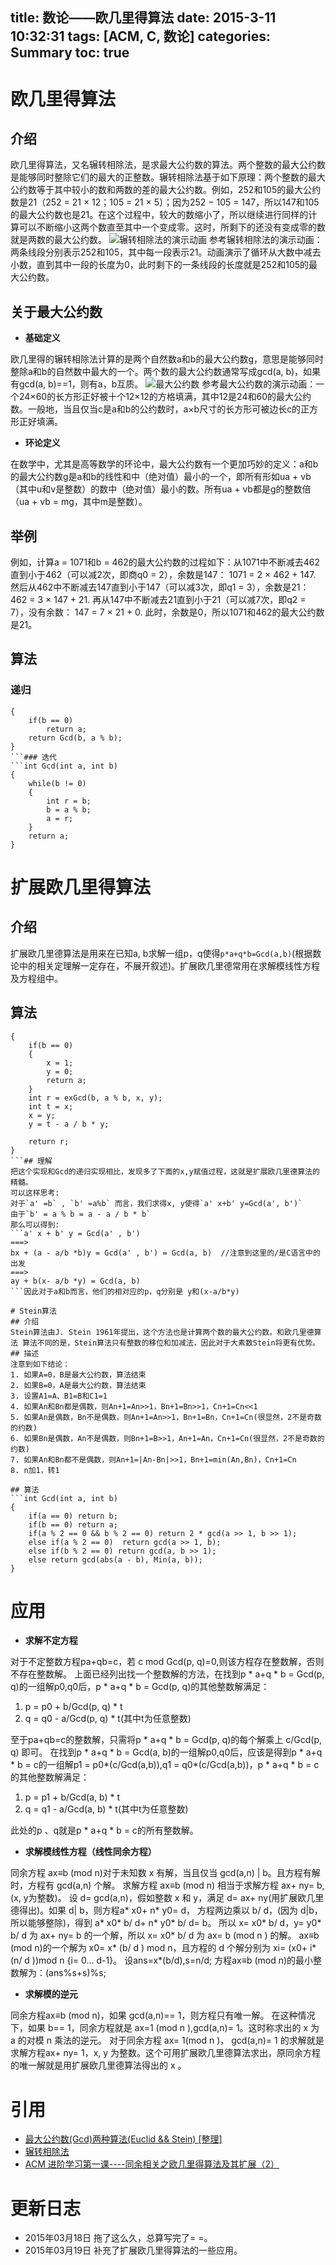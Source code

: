 title: 数论——欧几里得算法
date: 2015-3-11 10:32:31
tags: [ACM, C, 数论]
categories: Summary
toc: true
---
# 欧几里得算法
## 介绍
欧几里得算法，又名辗转相除法，是求最大公约数的算法。两个整数的最大公约数是能够同时整除它们的最大的正整数。辗转相除法基于如下原理：两个整数的最大公约数等于其中较小的数和两数的差的最大公约数。例如，252和105的最大公约数是21（252 = 21 × 12；105 = 21 × 5）；因为252 − 105 = 147，所以147和105的最大公约数也是21。在这个过程中，较大的数缩小了，所以继续进行同样的计算可以不断缩小这两个数直至其中一个变成零。这时，所剩下的还没有变成零的数就是两数的最大公约数。
![辗转相除法的演示动画](http://xuanwo.qiniudn.com/summary/Euclidean_algorithm_252_105_animation_flipped.gif)
参考辗转相除法的演示动画：两条线段分别表示252和105，其中每一段表示21。动画演示了循环从大数中减去小数，直到其中一段的长度为0，此时剩下的一条线段的长度就是252和105的最大公约数。

<!-- more -->

## 关于最大公约数

- **基础定义**

欧几里得的辗转相除法计算的是两个自然数a和b的最大公约数g，意思是能够同时整除a和b的自然数中最大的一个。两个数的最大公约数通常写成gcd(a, b)，如果有gcd(a, b)==1，则有a，b互质。
![最大公约数](http://xuanwo.qiniudn.com/summary/150px-Square_tiling_24x60.svg.png)
参考最大公约数的演示动画：一个24×60的长方形正好被十个12×12的方格填满，其中12是24和60的最大公约数。一般地，当且仅当c是a和b的公约数时，a×b尺寸的长方形可被边长c的正方形正好填满。

- **环论定义**

在数学中，尤其是高等数学的环论中，最大公约数有一个更加巧妙的定义：a和b的最大公约数g是a和b的线性和中（绝对值）最小的一个，即所有形如ua + vb（其中u和v是整数）的数中（绝对值）最小的数。所有ua + vb都是g的整数倍（ua + vb = mg，其中m是整数）。
## 举例
例如，计算a = 1071和b = 462的最大公约数的过程如下：从1071中不断减去462直到小于462（可以减2次，即商q0 = 2），余数是147：
1071 = 2 × 462 + 147.
然后从462中不断减去147直到小于147（可以减3次，即q1 = 3），余数是21：
462 = 3 × 147 + 21.
再从147中不断减去21直到小于21（可以减7次，即q2 = 7），没有余数：
147 = 7 × 21 + 0.
此时，余数是0，所以1071和462的最大公约数是21。

## 算法
### 递归
```int Gcd(int a, int b)
{
    if(b == 0)
        return a;
    return Gcd(b, a % b);
}
```### 迭代
```int Gcd(int a, int b)
{
    while(b != 0)
    {
        int r = b;
        b = a % b;
        a = r;
    }
    return a;
}
```
# 扩展欧几里得算法
## 介绍
扩展欧几里德算法是用来在已知a, b求解一组p，q使得`p*a+q*b=Gcd(a,b)`(根据数论中的相关定理解一定存在，不展开叙述)。扩展欧几里德常用在求解模线性方程及方程组中。
## 算法
```int exGcd(int a, int b, int &x, int &y)
{
    if(b == 0)
    {
        x = 1;
        y = 0;
        return a;
    }
    int r = exGcd(b, a % b, x, y);
    int t = x;
    x = y;
    y = t - a / b * y;

    return r;
}
```## 理解
把这个实现和Gcd的递归实现相比，发现多了下面的x,y赋值过程，这就是扩展欧几里德算法的精髓。
可以这样思考:
对于`a' =b` , `b' =a%b` 而言，我们求得x, y使得`a' x+b' y=Gcd(a', b')`
由于`b' = a % b = a - a / b * b`
那么可以得到:
```a' x + b' y = Gcd(a' , b')  
===>
bx + (a - a/b *b)y = Gcd(a' , b') = Gcd(a, b)  //注意到这里的/是C语言中的出发
===>
ay + b(x- a/b *y) = Gcd(a, b)
```因此对于a和b而言，他们的相对应的p，q分别是 y和(x-a/b*y)

# Stein算法
## 介绍
Stein算法由J. Stein 1961年提出，这个方法也是计算两个数的最大公约数。和欧几里德算法 算法不同的是，Stein算法只有整数的移位和加减法，因此对于大素数Stein将更有优势。
## 描述
注意到如下结论：
1. 如果A=0，B是最大公约数，算法结束 
2. 如果B=0，A是最大公约数，算法结束 
3. 设置A1=A、B1=B和C1=1 
4. 如果An和Bn都是偶数，则An+1=An>>1，Bn+1=Bn>>1，Cn+1=Cn<<1
5. 如果An是偶数，Bn不是偶数，则An+1=An>>1，Bn+1=Bn，Cn+1=Cn(很显然，2不是奇数的约数) 
6. 如果Bn是偶数，An不是偶数，则Bn+1=B>>1，An+1=An，Cn+1=Cn(很显然，2不是奇数的约数) 
7. 如果An和Bn都不是偶数，则An+1=|An-Bn|>>1，Bn+1=min(An,Bn)，Cn+1=Cn 
8. n加1，转1

## 算法
```int Gcd(int a, int b)
{
    if(a == 0) return b;
    if(b == 0) return a;
    if(a % 2 == 0 && b % 2 == 0) return 2 * gcd(a >> 1, b >> 1);
    else if(a % 2 == 0)  return gcd(a >> 1, b);
    else if(b % 2 == 0) return gcd(a, b >> 1);
    else return gcd(abs(a - b), Min(a, b));
}
```
# 应用
- **求解不定方程**

对于不定整数方程pa+qb=c，若 c mod Gcd(p, q)=0,则该方程存在整数解，否则不存在整数解。
上面已经列出找一个整数解的方法，在找到p * a+q * b = Gcd(p, q)的一组解p0,q0后，p * a+q * b = Gcd(p, q)的其他整数解满足：

1. p = p0 + b/Gcd(p, q) * t 
2. q = q0 - a/Gcd(p, q) * t(其中t为任意整数)

至于pa+qb=c的整数解，只需将p * a+q * b = Gcd(p, q)的每个解乘上 c/Gcd(p, q) 即可。
在找到p * a+q * b = Gcd(a, b)的一组解p0,q0后，应该是得到p * a+q * b = c的一组解p1 = p0*(c/Gcd(a,b)),q1 = q0*(c/Gcd(a,b))，p * a+q * b = c的其他整数解满足：

1. p = p1 + b/Gcd(a, b) * t
2. q = q1 - a/Gcd(a, b) * t(其中t为任意整数)

此处的p 、q就是p * a+q * b = c的所有整数解。

- **求解模线性方程（线性同余方程）**

同余方程 ax≡b (mod n)对于未知数 x 有解，当且仅当 gcd(a,n) | b。且方程有解时，方程有 gcd(a,n) 个解。
求解方程 ax≡b (mod n) 相当于求解方程 ax+ ny= b, (x, y为整数)。
设 d= gcd(a,n)，假如整数 x 和 y，满足 d= ax+ ny(用扩展欧几里德得出)。如果 d| b，则方程a* x0+ n* y0= d， 方程两边乘以 b/ d，(因为 d|b，所以能够整除)，得到 a* x0* b/ d+ n* y0* b/ d= b。
所以 x= x0* b/ d，y= y0* b/ d 为 ax+ ny= b 的一个解，所以 x= x0* b/ d 为 ax= b (mod n ) 的解。
ax≡b (mod n)的一个解为 x0= x* (b/ d ) mod n，且方程的 d 个解分别为 xi= (x0+ i* (n/ d ))mod n {i= 0... d-1}。
设ans=x*(b/d),s=n/d;
方程ax≡b (mod n)的最小整数解为：(ans%s+s)%s;

- **求解模的逆元**

同余方程ax≡b (mod n)，如果 gcd(a,n)== 1，则方程只有唯一解。
在这种情况下，如果 b== 1，同余方程就是 ax=1 (mod n ),gcd(a,n)= 1。这时称求出的 x 为 a 的对模 n 乘法的逆元。
对于同余方程 ax= 1(mod n )， gcd(a,n)= 1 的求解就是求解方程ax+ ny= 1，x, y 为整数。这个可用扩展欧几里德算法求出，原同余方程的唯一解就是用扩展欧几里德算法得出的 x 。

# 引用
- [最大公约数(Gcd)两种算法(Euclid && Stein) [整理]](http://www.cnblogs.com/drizzlecrj/archive/2007/09/14/892340.html)
- [辗转相除法](http://zh.wikipedia.org/wiki/%E8%BC%BE%E8%BD%89%E7%9B%B8%E9%99%A4%E6%B3%95)
- [ACM 进阶学习第一课----同余相关之欧几里得算法及其扩展（2）](http://blog.csdn.net/suool/article/details/14094255)

# 更新日志
- 2015年03月18日 拖了这么久，总算写完了= =。
- 2015年03月19日 补充了扩展欧几里得算法的一些应用。